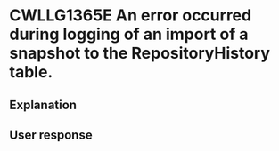# CWLLG1365E An error occurred during logging of an import of a snapshot to the RepositoryHistory table.

## Explanation

## User response